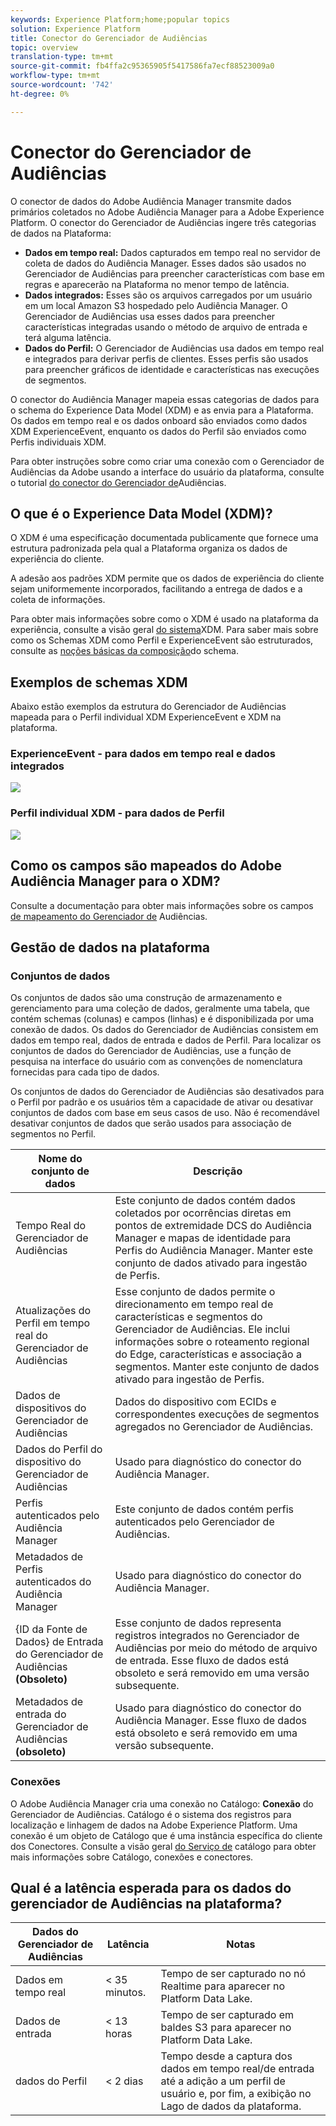```yaml
---
keywords: Experience Platform;home;popular topics
solution: Experience Platform
title: Conector do Gerenciador de Audiências
topic: overview
translation-type: tm+mt
source-git-commit: fb4ffa2c95365905f5417586fa7ecf88523009a0
workflow-type: tm+mt
source-wordcount: '742'
ht-degree: 0%

---
```



# Conector do Gerenciador de Audiências

O conector de dados do Adobe Audiência Manager transmite dados primários coletados no Adobe Audiência Manager para a Adobe Experience Platform. O conector do Gerenciador de Audiências ingere três categorias de dados na Plataforma:

- **Dados em tempo real:** Dados capturados em tempo real no servidor de coleta de dados do Audiência Manager. Esses dados são usados no Gerenciador de Audiências para preencher características com base em regras e aparecerão na Plataforma no menor tempo de latência.
- **Dados integrados:** Esses são os arquivos carregados por um usuário em um local Amazon S3 hospedado pelo Audiência Manager. O Gerenciador de Audiências usa esses dados para preencher características integradas usando o método de arquivo de entrada e terá alguma latência.
- **Dados do Perfil:** O Gerenciador de Audiências usa dados em tempo real e integrados para derivar perfis de clientes. Esses perfis são usados para preencher gráficos de identidade e características nas execuções de segmentos.

O conector do Audiência Manager mapeia essas categorias de dados para o schema do Experience Data Model (XDM) e as envia para a Plataforma. Os dados em tempo real e os dados onboard são enviados como dados XDM ExperienceEvent, enquanto os dados do Perfil são enviados como Perfis individuais XDM.

Para obter instruções sobre como criar uma conexão com o Gerenciador de Audiências da Adobe usando a interface do usuário da plataforma, consulte o tutorial [do conector do Gerenciador de](../../tutorials/ui/create/adobe-applications/audience-manager.md)Audiências.

## O que é o Experience Data Model (XDM)?

O XDM é uma especificação documentada publicamente que fornece uma estrutura padronizada pela qual a Plataforma organiza os dados de experiência do cliente.

A adesão aos padrões XDM permite que os dados de experiência do cliente sejam uniformemente incorporados, facilitando a entrega de dados e a coleta de informações.

Para obter mais informações sobre como o XDM é usado na plataforma da experiência, consulte a visão geral [do sistema](../../../xdm/home.md)XDM. Para saber mais sobre como os Schemas XDM como Perfil e ExperienceEvent são estruturados, consulte as [noções básicas da composição](../../../xdm/schema/composition.md)do schema.

## Exemplos de schemas XDM

Abaixo estão exemplos da estrutura do Gerenciador de Audiências mapeada para o Perfil individual XDM ExperienceEvent e XDM na plataforma.

### ExperienceEvent - para dados em tempo real e dados integrados

![](images/aam-experience-events-for-dcs-and-onboarding-data.png)

### Perfil individual XDM - para dados de Perfil

![](images/aam-profile-xdm-for-profile-data.png)

## Como os campos são mapeados do Adobe Audiência Manager para o XDM?

Consulte a documentação para obter mais informações sobre os campos [de mapeamento do Gerenciador de](./mapping/audience-manager.md) Audiências.

## Gestão de dados na plataforma

### Conjuntos de dados

Os conjuntos de dados são uma construção de armazenamento e gerenciamento para uma coleção de dados, geralmente uma tabela, que contém schemas (colunas) e campos (linhas) e é disponibilizada por uma conexão de dados. Os dados do Gerenciador de Audiências consistem em dados em tempo real, dados de entrada e dados de Perfil. Para localizar os conjuntos de dados do Gerenciador de Audiências, use a função de pesquisa na interface do usuário com as convenções de nomenclatura fornecidas para cada tipo de dados.

Os conjuntos de dados do Gerenciador de Audiências são desativados para o Perfil por padrão e os usuários têm a capacidade de ativar ou desativar conjuntos de dados com base em seus casos de uso. Não é recomendável desativar conjuntos de dados que serão usados para associação de segmentos no Perfil.

| Nome do conjunto de dados | Descrição |
| ------------ | ----------- |
| Tempo Real do Gerenciador de Audiências | Este conjunto de dados contém dados coletados por ocorrências diretas em pontos de extremidade DCS do Audiência Manager e mapas de identidade para Perfis do Audiência Manager. Manter este conjunto de dados ativado para ingestão de Perfis. |
| Atualizações do Perfil em tempo real do Gerenciador de Audiências | Esse conjunto de dados permite o direcionamento em tempo real de características e segmentos do Gerenciador de Audiências. Ele inclui informações sobre o roteamento regional do Edge, características e associação a segmentos. Manter este conjunto de dados ativado para ingestão de Perfis. |
| Dados de dispositivos do Gerenciador de Audiências | Dados do dispositivo com ECIDs e correspondentes execuções de segmentos agregados no Gerenciador de Audiências. |
| Dados do Perfil do dispositivo do Gerenciador de Audiências | Usado para diagnóstico do conector do Audiência Manager. |
| Perfis autenticados pelo Audiência Manager | Este conjunto de dados contém perfis autenticados pelo Gerenciador de Audiências. |
| Metadados de Perfis autenticados do Audiência Manager | Usado para diagnóstico do conector do Audiência Manager. |
| {ID da Fonte de Dados} de Entrada do Gerenciador de Audiências **(Obsoleto)** | Esse conjunto de dados representa registros integrados no Gerenciador de Audiências por meio do método de arquivo de entrada. Esse fluxo de dados está obsoleto e será removido em uma versão subsequente. |
| Metadados de entrada do Gerenciador de Audiências **(obsoleto)** | Usado para diagnóstico do conector do Audiência Manager. Esse fluxo de dados está obsoleto e será removido em uma versão subsequente. |

### Conexões

O Adobe Audiência Manager cria uma conexão no Catálogo: **Conexão** do Gerenciador de Audiências. Catálogo é o sistema dos registros para localização e linhagem de dados na Adobe Experience Platform. Uma conexão é um objeto de Catálogo que é uma instância específica do cliente dos Conectores. Consulte a visão geral [do Serviço de](../../../catalog/home.md) catálogo para obter mais informações sobre Catálogo, conexões e conectores.

## Qual é a latência esperada para os dados do gerenciador de Audiências na plataforma?

| Dados do Gerenciador de Audiências | Latência | Notas |
| --- | --- | --- |
| Dados em tempo real | &lt; 35 minutos. | Tempo de ser capturado no nó Realtime para aparecer no Platform Data Lake. |
| Dados de entrada | &lt; 13 horas | Tempo de ser capturado em baldes S3 para aparecer no Platform Data Lake. |
| dados do Perfil | &lt; 2 dias | Tempo desde a captura dos dados em tempo real/de entrada até a adição a um perfil de usuário e, por fim, a exibição no Lago de dados da plataforma. |